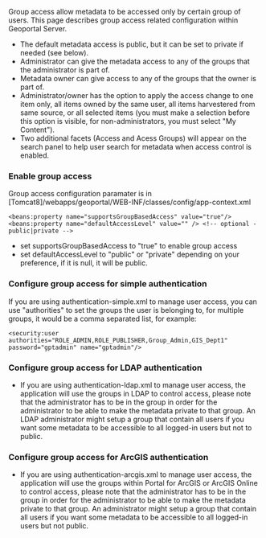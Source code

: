 
 Group access allow metadata to be accessed only by certain group of users. This page describes group access related configuration within Geoportal Server.

 * The default metadata access is public, but it can be set to private if needed (see below).
 * Administrator can give the metadata access to any of the groups that the administrator is part of.
 * Metadata owner can give access to any of the groups that the owner is part of.
 * Administrator/owner has the option to apply the access change to one item only, all items owned by the same user, all items harvestered from same source, or all selected items (you must make a selection before this option is visible, for non-administrators, you must select "My Content"). 
 * Two additional facets (Access and Acess Groups) will appear on the search panel to help user search for metadata when access control is enabled.
 

### Enable group access 

Group access configuration paramater is in [Tomcat8]/webapps/geoportal/WEB-INF/classes/config/app-context.xml 

 ```
<beans:property name="supportsGroupBasedAccess" value="true"/>
<beans:property name="defaultAccessLevel" value="" /> <!-- optional - public|private -->
```

 * set supportsGroupBasedAccess to "true" to enable group access
 * set defaultAccessLevel to "public" or "private" depending on your preference, if it is null, it will be public.
 
### Configure group access for simple authentication 

If you are using authentication-simple.xml to manage user access, you can use "authorities" to set the groups the user is belonging to, for multiple groups, it would be a comma separated list, for example:

 ```
<security:user authorities="ROLE_ADMIN,ROLE_PUBLISHER,Group_Admin,GIS_Dept1" password="gptadmin" name="gptadmin"/>
```

### Configure group access for LDAP authentication 

 * If you are using authentication-ldap.xml to manage user access, the application will use the groups in LDAP to control access, please note that the administrator has to be in the group in order for the administrator to be able to make the metadata private to that group. An LDAP  administrator might setup a group that contain all users if you want some metadata to be accessible to all logged-in users but not to public.

### Configure group access for ArcGIS authentication 

 * If you are using authentication-arcgis.xml to manage user access, the application will use the groups within Portal for ArcGIS or ArcGIS Online to control access, please note that the administrator has to be in the group in order for the administrator to be able to make the metadata private to that group. An administrator might setup a group that contain all users if you want some metadata to be accessible to all logged-in users but not public.


